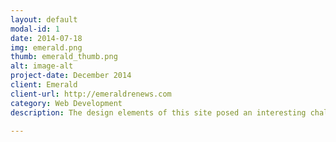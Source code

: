 ```yaml
---
layout: default
modal-id: 1
date: 2014-07-18
img: emerald.png
thumb: emerald_thumb.png
alt: image-alt
project-date: December 2014
client: Emerald
client-url: http://emeraldrenews.com
category: Web Development
description: The design elements of this site posed an interesting challenge because of all the angles involved. I used a combination of CSS & jQuery to append/prepend many triangular graphics to the main navigation and elsewhere in the site.<p>Other features include a custom location map with tooltips, custom interactive infographics and modal contact form. Created custom home-page animated counters using a combination of an existing plugin and calculating the rate at which each resource increased by one unit from the projected annual totals.</p>

---
```

